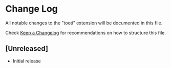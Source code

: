# Change Log

All notable changes to the "tooti" extension will be documented in this file.

Check [Keep a Changelog](http://keepachangelog.com/) for recommendations on how to structure this file.

## [Unreleased]

- Initial release